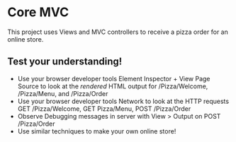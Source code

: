 # Core MVC
This project uses Views and MVC controllers to receive a pizza order for an online store.

## Test your understanding!
- Use your browser developer tools Element Inspector + View Page Source to look at the *rendered* HTML output for /Pizza/Welcome, /Pizza/Menu, and /Pizza/Order
- Use your browser developer tools Network to look at the HTTP requests GET /Pizza/Welcome, GET Pizza/Menu, POST /Pizza/Order
- Observe Debugging messages in server with View > Output on POST /Pizza/Order
- Use similar techniques to make your own online store!
